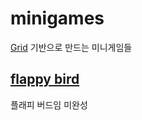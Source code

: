 # minigames

[Grid](https://github.com/phillyai/Grid) 기반으로 만드는 미니게임들

## [flappy bird](/flappy-bird)

플래피 버드임
미완성